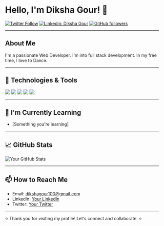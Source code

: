 # Hello, I'm Diksha Gour! 👋

[![Twitter Follow](https://img.shields.io/twitter/follow/your_twitter_username?style=social)](https://twitter.com/your_twitter_username)
[![Linkedin: Diksha Gour](https://img.shields.io/badge/-Diksha_Gour-blue?style=flat-square&logo=Linkedin&logoColor=white&link=https://www.linkedin.com/in/diksha-gour-2a904025a/)](https://www.linkedin.com/in/diksha-gour-2a904025a/)
[![GitHub followers](https://img.shields.io/github/followers/your-github-username?label=Follow&style=social)](https://github.com/dikshagour01)

---

## About Me

I'm a passionate Web Developer. I'm into full stack development. In my free time, I love to Dance.

---

## 🔧 Technologies & Tools

![](https://img.shields.io/badge/OS-Windows-informational?style=flat&logo=windows&logoColor=white&color=2bbc8a)
![](https://img.shields.io/badge/Editor-VSCode-informational?style=flat&logo=visual-studio-code&logoColor=white&color=2bbc8a)
![](https://img.shields.io/badge/Code-Python-informational?style=flat&logo=python&logoColor=white&color=2bbc8a)
![](https://img.shields.io/badge/Code-JavaScript-informational?style=flat&logo=javascript&logoColor=white&color=2bbc8a)
![](https://img.shields.io/badge/Code-HTML5-informational?style=flat&logo=html5&logoColor=white&color=2bbc8a)

---

## 🌱 I'm Currently Learning

- [Something you're learning]

---

## 📈 GitHub Stats

![Your GitHub Stats](https://github-readme-stats.vercel.app/api?username=dikshagour01&show_icons=true&hide_title=true&hide_border=true&count_private=true)

---

## 📫 How to Reach Me

- Email: dikshagour100@gmail.com
- LinkedIn: [Your LinkedIn](https://www.linkedin.com/in/diksha-gour-2a904025a/)
- Twitter: [Your Twitter](https://twitter.com/your_twitter_username)

---

⭐️ Thank you for visiting my profile! Let's connect and collaborate. ⭐️
